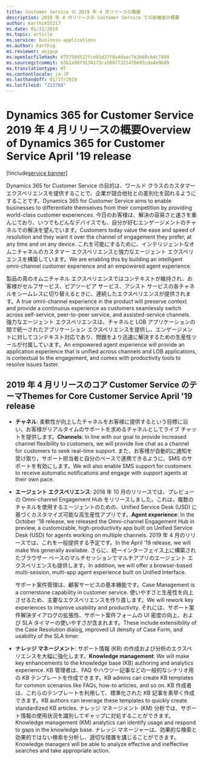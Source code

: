 ```yaml
---
title: Customer Service の 2019 年 4 月リリースの概要
description: 2019 年 4 月リリースの Customer Service での新機能の概要
author: Karthik55217
ms.date: 01/21/2019
ms.topic: article
ms.service: business-applications
ms.author: Karthig
ms.reviewer: anjgup
ms.openlocfilehash: 675750d522fce91d37f8a4daac7e2669cb4c7499
ms.sourcegitcommit: b3b1a98f9134173ca50977321470695cda4e9b89
ms.translationtype: HT
ms.contentlocale: ja-JP
ms.lasthandoff: 01/17/2019
ms.locfileid: "213768"
---
```

#  <a name="overview-of-dynamics-365-for-customer-service-april-19-release"></a><span data-ttu-id="6c01d-103">Dynamics 365 for Customer Service 2019 年 4 月リリースの概要</span><span class="sxs-lookup"><span data-stu-id="6c01d-103">Overview of Dynamics 365 for Customer Service April '19 release</span></span>
[!include[service banner](../includes/service.md)]




<span data-ttu-id="6c01d-104">Dynamics 365 for Customer Service の目的は、ワールド クラスのカスタマー エクスペリエンスを提供することで、企業が競合他社との差別化を図れるようにすることです。</span><span class="sxs-lookup"><span data-stu-id="6c01d-104">Dynamics 365 for Customer Service aims to enable businesses to differentiate themselves from their competition by providing world-class customer experiences.</span></span> <span data-ttu-id="6c01d-105">今日のお客様は、解決の容易さと速さを重んじており、いつでもどんなデバイスでも、自分が好むエンゲージメントのチャネルでの解決を望んでいます。</span><span class="sxs-lookup"><span data-stu-id="6c01d-105">Customers today value the ease and speed of resolution and they want it over the channel of engagement they prefer, at any time and on any device.</span></span> <span data-ttu-id="6c01d-106">これを可能にするために、インテリジェントなオムニチャネルのカスタマー エクスペリエンスと強力なエージェント エクスペリエンスを構築しています。</span><span class="sxs-lookup"><span data-stu-id="6c01d-106">We are enabling this by building an intelligent omni-channel customer experience and an empowered agent experience.</span></span>

<span data-ttu-id="6c01d-107">製品の真のオムニチャネル エクスペリエンスではコンテキストが維持され、お客様がセルフサービス、ピアツーピア サービス、アシスト サービスの各チャネルをシームレスに切り替えるときに、連続したエクスペリエンスが提供されます。</span><span class="sxs-lookup"><span data-stu-id="6c01d-107">A true omni-channel experience in the product will preserve context and provide a continuous experience as customers seamlessly switch across self-service, peer-to-peer service, and assisted-service channels.</span></span> <span data-ttu-id="6c01d-108">強力なエージェント エクスペリエンスは、チャネルと LOB アプリケーションの間で統一されたアプリケーション エクスペリエンスを提供し、エンゲージメントに対してコンテキスト対応であり、問題をより迅速に解決するための生産性ツールが付属しています。</span><span class="sxs-lookup"><span data-stu-id="6c01d-108">An empowered agent experience will provide an application experience that is unified across channels and LOB applications, is contextual to the engagement, and comes with productivity tools to resolve issues faster.</span></span> 

## <a name="themes-for-core-customer-service-april-19-release"></a><span data-ttu-id="6c01d-109">2019 年 4 月リリースのコア Customer Service のテーマ</span><span class="sxs-lookup"><span data-stu-id="6c01d-109">Themes for Core Customer Service April '19 release</span></span>

-  <span data-ttu-id="6c01d-110">**チャネル**: 柔軟性が向上したチャネルをお客様に提供するという目標に沿い、お客様がリアルタイムのサポートを求めるチャネルとしてライブ チャットを提供します。</span><span class="sxs-lookup"><span data-stu-id="6c01d-110">**Channels**: In line with our goal to provide increased channel flexibility to customers, we will provide live chat as a channel for customers to seek real-time support.</span></span> <span data-ttu-id="6c01d-111">また、お客様が自動的に通知を受け取り、サポート担当者と自分のペースで連携できるように、SMS のサポートを有効にします。</span><span class="sxs-lookup"><span data-stu-id="6c01d-111">We will also enable SMS support for customers to receive automatic notifications and engage with support agents at their own pace.</span></span> 

-  <span data-ttu-id="6c01d-112">**エージェント エクスペリエンス**: 2018 年 10 月のリリースでは、プレビューの Omni-channel Engagement Hub をリリースしました。これは、複数のチャネルを使用するエージェントのための、Unified Service Desk (USD) に基づくカスタマイズ可能な高生産性アプリです。</span><span class="sxs-lookup"><span data-stu-id="6c01d-112">**Agent experience**: In the October '18 release, we released the Omni-channel Engagement Hub in preview, a customizable, high-productivity app built on Unified Service Desk (USD) for agents working on multiple channels.</span></span> <span data-ttu-id="6c01d-113">2019 年 4 月のリリースでは、これを一般提供する予定です。</span><span class="sxs-lookup"><span data-stu-id="6c01d-113">In the April '19 release, we will make this generally available.</span></span> <span data-ttu-id="6c01d-114">さらに、統一インターフェイス上に構築されたブラウザー ベースのマルチセッションでマルチアプリのエージェント エクスペリエンスも提供します。</span><span class="sxs-lookup"><span data-stu-id="6c01d-114">In addition, we will offer a browser-based multi-session, multi-app agent experience built on Unified Interface.</span></span> 

    <span data-ttu-id="6c01d-115">サポート案件管理は、顧客サービスの基本機能です。</span><span class="sxs-lookup"><span data-stu-id="6c01d-115">Case Management is a cornerstone capability in customer service.</span></span> <span data-ttu-id="6c01d-116">使いやすさと生産性を向上させるため、主要なエクスペリエンスを作り直します。</span><span class="sxs-lookup"><span data-stu-id="6c01d-116">We will rework key experiences to improve usability and productivity.</span></span> <span data-ttu-id="6c01d-117">それには、サポート案件解決ダイアログの拡張性、サポート案件フォームの UI 密度の向上、および SLA タイマーの使いやすさが含まれます。</span><span class="sxs-lookup"><span data-stu-id="6c01d-117">These include extensibility of the Case Resolution dialog, improved UI density of Case Form, and usability of the SLA timer.</span></span>

-  <span data-ttu-id="6c01d-118">**ナレッジ マネージメント**: サポート情報 (KB) の作成および分析のエクスペリエンスを大幅に強化します。</span><span class="sxs-lookup"><span data-stu-id="6c01d-118">**Knowledge management**: We will make key enhancements to the knowledge base (KB) authoring and analytics experience.</span></span> <span data-ttu-id="6c01d-119">KB 管理者は、FAQ やハウツー記事などの一般的なシナリオ用の KB テンプレートを作成できます。</span><span class="sxs-lookup"><span data-stu-id="6c01d-119">KB admins can create KB templates for common scenarios like FAQs, how-to articles, and so on.</span></span> <span data-ttu-id="6c01d-120">KB 作成者は、これらのテンプレートを利用して、標準化された KB 記事を素早く作成できます。</span><span class="sxs-lookup"><span data-stu-id="6c01d-120">KB authors can leverage these templates to quickly create standardized KB articles.</span></span> <span data-ttu-id="6c01d-121">ナレッジ マネージメント (KM) 分析では、サポート情報の使用状況を識別してギャップに対処することができます。</span><span class="sxs-lookup"><span data-stu-id="6c01d-121">Knowledge management (KM) analytics can identify usage and respond to gaps in the knowledge base.</span></span> <span data-ttu-id="6c01d-122">ナレッジ マネージャーは、効果的な検索と効果的ではない検索を分析し、適切な措置を講じることができます。</span><span class="sxs-lookup"><span data-stu-id="6c01d-122">Knowledge managers will be able to analyze effective and ineffective searches and take appropriate action.</span></span>

